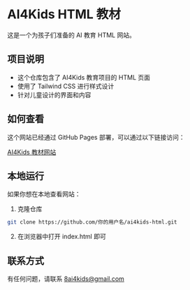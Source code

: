# AI4Kids HTML 教材

这是一个为孩子们准备的 AI 教育 HTML 网站。

## 项目说明

- 这个仓库包含了 AI4Kids 教育项目的 HTML 页面
- 使用了 Tailwind CSS 进行样式设计
- 针对儿童设计的界面和内容

## 如何查看

这个网站已经通过 GitHub Pages 部署，可以通过以下链接访问：

[AI4Kids 教材网站](https://你的用户名.github.io/ai4kids-html/)

## 本地运行

如果你想在本地查看网站：

1. 克隆仓库

```bash
git clone https://github.com/你的用户名/ai4kids-html.git
```

2. 在浏览器中打开 index.html 即可

## 联系方式

有任何问题，请联系 8ai4kids@gmail.com
